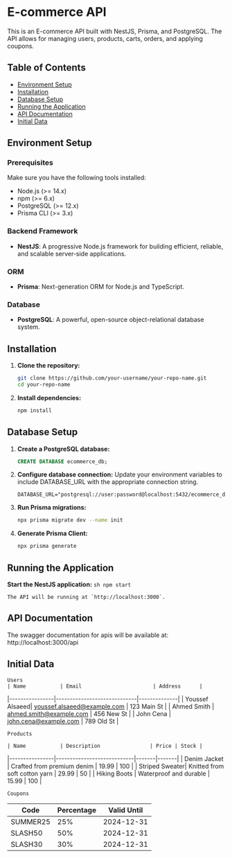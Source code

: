 # E-commerce API

This is an E-commerce API built with NestJS, Prisma, and PostgreSQL. The API allows for managing users, products, carts, orders, and applying coupons.

## Table of Contents
- [Environment Setup](#environment-setup)
- [Installation](#installation)
- [Database Setup](#database-setup)
- [Running the Application](#running-the-application)
- [API Documentation](#api-documentation)
- [Initial Data](#initial-data)

## Environment Setup

### Prerequisites
Make sure you have the following tools installed:
- Node.js (>= 14.x)
- npm (>= 6.x)
- PostgreSQL (>= 12.x)
- Prisma CLI (>= 3.x)

### Backend Framework
- **NestJS**: A progressive Node.js framework for building efficient, reliable, and scalable server-side applications.

### ORM
- **Prisma**: Next-generation ORM for Node.js and TypeScript.

### Database
- **PostgreSQL**: A powerful, open-source object-relational database system.

## Installation

1. **Clone the repository:**
    ```sh
    git clone https://github.com/your-username/your-repo-name.git
    cd your-repo-name
    ```

2. **Install dependencies:**
    ```sh
    npm install
    ```

## Database Setup

1. **Create a PostgreSQL database:**
    ```sql
    CREATE DATABASE ecommerce_db;
    ```

2. **Configure database connection:**
    Update your environment variables to include DATABASE_URL with the appropriate connection string.
    ```env
    DATABASE_URL="postgresql://user:password@localhost:5432/ecommerce_db"
    ```

3. **Run Prisma migrations:**
    ```sh
    npx prisma migrate dev --name init
    ```

4. **Generate Prisma Client:**
    ```sh
    npx prisma generate
    ```

## Running the Application

   **Start the NestJS application:**
    ```sh
    npm start
    ```

    The API will be running at `http://localhost:3000`.

## API Documentation
   The swagger documentation for apis will be available at:
   http://localhost:3000/api

## Initial Data
    Users
    | Name           | Email                       | Address      |
|----------------|-----------------------------|--------------|
| Youssef Alsaeed| youssef.alsaeed@example.com | 123 Main St  |
| Ahmed Smith    | ahmed.smith@example.com     | 456 New St   |
| John Cena      | john.cena@example.com       | 789 Old St   |

    Products

    | Name           | Description                | Price | Stock |
|----------------|----------------------------|-------|-------|
| Denim Jacket   | Crafted from premium denim | 19.99 | 100   |
| Striped Sweater| Knitted from soft cotton yarn | 29.99 | 50    |
| Hiking Boots   | Waterproof and durable     | 15.99 | 100   |


    Coupons
| Code     | Percentage | Valid Until |
|----------|-------------|-------------|
| SUMMER25 | 25%         | 2024-12-31  |
| SLASH50  | 50%         | 2024-12-31  |
| SLASH30  | 30%         | 2024-12-31  |



